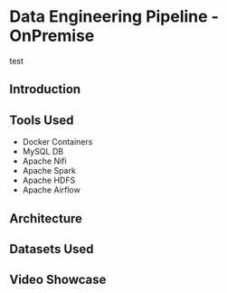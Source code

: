 # Data Engineering Pipeline - OnPremise
test
## Introduction
## Tools Used
- Docker Containers
- MySQL DB
- Apache Nifi
- Apache Spark
- Apache HDFS
- Apache Airflow
## Architecture
## Datasets Used
## Video Showcase
## 
